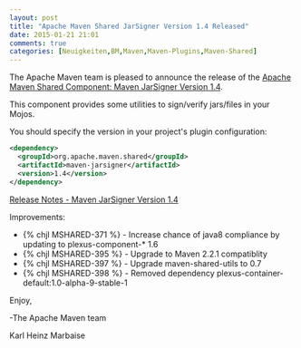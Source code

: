 ```yaml
---
layout: post
title: "Apache Maven Shared JarSigner Version 1.4 Released"
date: 2015-01-21 21:01
comments: true
categories: [Neuigkeiten,BM,Maven,Maven-Plugins,Maven-Shared]
---
```

The Apache Maven team is pleased to announce the release of the 
[Apache Maven Shared Component: Maven JarSigner Version 1.4](http://maven.apache.org/shared/maven-jarsigner/).

This component provides some utilities to sign/verify jars/files in your Mojos.

You should specify the version in your project's plugin configuration:

``` xml
<dependency>
  <groupId>org.apache.maven.shared</groupId>
  <artifactId>maven-jarsigner</artifactId>
  <version>1.4</version>
</dependency>
```

<!-- more -->

[Release Notes - Maven JarSigner Version 1.4](http://jira.codehaus.org/secure/ReleaseNote.jspa?projectId=11761&version=19864)

Improvements:

 * {% chjl MSHARED-371 %} - Increase chance of java8 compliance by updating to plexus-component-* 1.6
 * {% chjl MSHARED-395 %} - Upgrade to Maven 2.2.1 compatiblity
 * {% chjl MSHARED-397 %} - Upgrade maven-shared-utils to 0.7
 * {% chjl MSHARED-398 %} - Removed dependency plexus-container-default:1.0-alpha-9-stable-1

Enjoy,

-The Apache Maven team

Karl Heinz Marbaise
